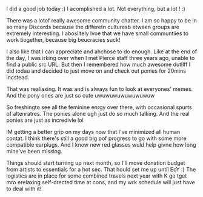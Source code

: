 I did a good job today :) I acomplished a lot. Not everything, but a lot ! :)

There was a lotof really awesome community chatter. I am so happy to be in so many Discords because the differetn culturesb etween groups are extremely interesting. I aboslitely lvoe that we have small communtiies to work tiogether, because big beucracies suck! 

I also like that I can appreciate and ahchose to do enough. Like at the end of the day, I was irking over when I met Pierce staff three years ago, unable to find a public src URL. But then I remembered how much awesome dutllff I did todau and decided to just move on and check out ponies for 20mins incstead.

That was realiaxing. It was and is always fun to look at everyones' memes. And the pony ones are just so cute uwuwuwuwuwuwuwuw

So freshingto see all the feminine enrgy over there, with occasional spurts of altenratres. The ponies alone ugh just do so much talking. And the real ponies are just as incredivle lol

IM getting a better grip on my days now that I've minimized all human contat. I think there's still a good big pof progress to go with some more compatible earplugs. And I know new red glasses wuld help givne how long mine've been missing.

Things should start turning up next month, so I'll move donation budget from artists to essentials for a hot sec. That hould set me up until EoY :) The logistics are in place for some combined travels next year with K go tget mro erelaxing self-drected time at cons, and my wrk schedule will just have to deal with it!

